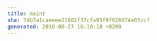 ```yaml
---
title: maint
sha: 7db7a1caeeee21682f37cfa95f9f026074e03ccf
generated: 2018-08-27 16:18:18 +0200
---
```

